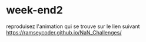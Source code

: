 # week-end2
reproduisez l'animation qui se trouve sur le lien suivant
https://ramseycoder.github.io/NaN_Challenges/
